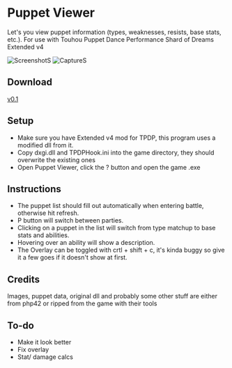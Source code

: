 # Puppet Viewer

Let's you view puppet information (types, weaknesses, resists, base stats, etc.).
For use with Touhou Puppet Dance Performance Shard of Dreams Extended v4

![ScreenshotS](https://github.com/user-attachments/assets/b9a44a05-b7e8-426e-afd2-074ad2abe668) ![CaptureS](https://github.com/user-attachments/assets/26f72511-78cc-4f85-865d-1ef130275560)

## Download
[v0.1](https://github.com/x-Cody-z/PuppetViewerWPF/releases/download/v0.1/Puppet.Viewer.zip)
## Setup

 - Make sure you have Extended v4 mod for TPDP, this program uses a
   modified dll from it.
 - Copy dxgi.dll and TPDPHook.ini into the game directory, they should overwrite the
   existing ones
 - Open Puppet Viewer, click the ? button and open the game .exe

## Instructions

 - The puppet list should fill out automatically when entering battle,
   otherwise hit refresh.
 - P button will switch between parties.
 - Clicking on a puppet in the list will switch from type matchup to
   base stats and abilities.
 - Hovering over an ability will show a description.
 - The Overlay can be toggled with crtl + shift + c, it's kinda buggy so
   give it a few goes if it doesn't show at first.

## Credits
Images, puppet data, original dll and probably some other stuff are either from php42 or ripped from the game with their tools
## To-do

 - Make it look better
 - Fix overlay
 - Stat/ damage calcs
